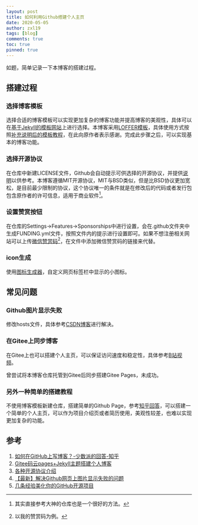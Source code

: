 ```yaml
---
layout: post
title: 如何利用Github搭建个人主页
date: 2020-05-05
author: zxl19
tags: [blog]
comments: true
toc: true
pinned: true
---
```


如题，简单记录一下本博客的搭建过程。

<!-- more -->

## 搭建过程

### 选择博客模板

选择合适的博客模板可以实现更加复杂的博客功能并提高博客的美观性，具体可以在[基于Jekyll的模板网站](http://jekyllthemes.org/)上进行选择。本博客采用[LOFFER模板](https://github.com/FromEndWorld/LOFFER)，具体使用方式按照[补充说明后的模板教程](https://zxl19.github.io/document/)，在此向原作者表示感谢。完成此步骤之后，可以实现基本的博客功能。

### 选择开源协议

在仓库中新建LICENSE文件，Github会自动提示可供选择的开源协议，并提供[说明](https://opensource.guide/legal/#which-open-source-license-is-appropriate-for-my-project)以供参考。本博客遵循MIT开源协议，MIT与BSD类似，但是比BSD协议更加宽松，是目前最少限制的协议，这个协议唯一的条件就是在修改后的代码或者发行包包含原作者的许可信息，适用于商业软件[^1]。

[^1]: 其实直接参考大神的仓库也是一个很好的方法。

### 设置赞赏按钮

在仓库的Settings->Features->Sponsorships中进行设置，会在.github文件夹中生成FUNDING.yml文件，按照文件内的提示进行设置即可。如果不想注册相关网站可以上传[微信赞赏码](https://raw.githubusercontent.com/zxl19/zxl19.github.io/master/images/funding.png)[^2]，在文件中添加微信赞赏码的链接来代替。

[^2]: 以我的赞赏码为例。

### icon生成

使用[图标生成器](https://android-material-icon-generator.bitdroid.de/)，自定义网页标签栏中显示的小图标。

## 常见问题

### Github图片显示失败

修改hosts文件，具体参考[CSDN博客](https://blog.csdn.net/qq_38232598/article/details/91346392)进行解决。

### 在Gitee上同步博客

在Gitee上也可以搭建个人主页，可以保证访问速度和稳定性，具体参考[B站视频](https://www.bilibili.com/video/BV1cJ411h7q3)。

曾尝试将本博客仓库托管到Gitee后同步搭建Gitee Pages，未成功。

### 另外一种简单的搭建教程

不使用博客模板新建仓库，搭建简单的Github Page，参考[知乎回答](https://www.zhihu.com/question/20962496/answer/677815713)，可以搭建一个简单的个人主页，可以作为项目介绍页或者简历使用，美观性较差，也难以实现更加复杂的功能。

## 参考

1. [如何在GitHub上写博客？-少数派的回答-知乎](https://www.zhihu.com/question/20962496/answer/677815713)
2. [Gitee码云pages+Jekyll主题搭建个人博客](https://www.bilibili.com/video/BV1cJ411h7q3)
3. [各种开源协议介绍](https://www.runoob.com/w3cnote/open-source-license.html)
4. [【最新】解决Github网页上图片显示失败的问题](https://blog.csdn.net/qq_38232598/article/details/91346392)
5. [几条经验美化你的GitHub开源项目](https://www.jianshu.com/p/d587b91bacb3)
